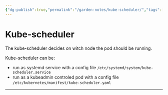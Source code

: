 ```yaml
---
{"dg-publish":true,"permalink":"/garden-notes/kube-scheduler/","tags":["note","seedling"],"created":"2023-04-13","updated":"2024-11-29T14:50"}
---
```


# Kube-scheduler

The kube-scheduler decides on witch node the pod should be running. 

Kube-scheduler can be:
- run as systemd service with a config file `/etc/systemd/system/kube-scheduler.service`
- run as a kubeadmin controled pod with a config file `/etc/kubernetes/manifest/kube-scheduler.yaml` 

---
